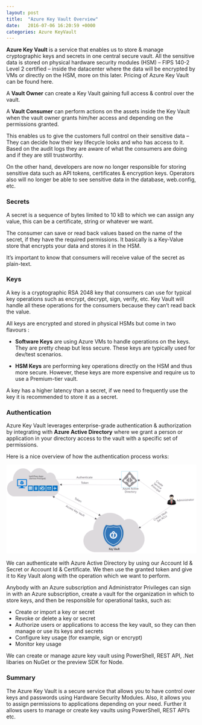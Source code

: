 ```yaml
---
layout: post
title:  "Azure Key Vault Overview"
date:   2016-07-06 16:20:59 +0000
categories: Azure KeyVault
---
```


**Azure Key Vault** is a service that enables us to store & manage cryptographic keys and secrets in one central secure vault. All the sensitive data is stored on physical hardware security modules (HSM) – FIPS 140-2 Level 2 certified – inside the datacenter where the data will be encrypted by VMs or directly on the HSM, more on this later. Pricing of Azure Key Vault can be found here.

A **Vault Owner** can create a Key Vault gaining full access & control over the vault.

A **Vault Consumer** can perform actions on the assets inside the Key Vault when the vault owner grants him/her access and depending on the permissions granted.

This enables us to give the customers full control on their sensitive data – They can decide how their key lifecycle looks and who has access to it. Based on the audit logs they are aware of what the consumers are doing and if they are still trustworthy.

On the other hand, developers are now no longer responsible for storing sensitive data such as API tokens, certificates & encryption keys. Operators also will no longer be able to see sensitive data in the database, web.config, etc.

### Secrets

A secret is a sequence of bytes limited to 10 kB to which we can assign any value, this can be a certificate, string or whatever we want.

The consumer can save or read back values based on the name of the secret, if they have the required permissions. It basically is a Key-Value store that encrypts your data and stores it in the HSM.

It’s important to know that consumers will receive value of the secret as plain-text.

### Keys

A key is a cryptographic RSA 2048 key that consumers can use for typical key operations such as encrypt, decrypt, sign, verify, etc. Key Vault will handle all these operations for the consumers because they can’t read back the value.

All keys are encrypted and stored in physical HSMs but come in two flavours :

 - **Software Keys** are using Azure VMs to handle operations on the keys. They are pretty cheap but less secure. These keys are typically used for dev/test scenarios.

 - **HSM Keys** are performing key operations directly on the HSM and thus more secure. However, these keys are more expensive and require us to use a Premium-tier vault.

A key has a higher latency than a secret, if we need to frequently use the key it is recommended to store it as a secret.

### Authentication

Azure Key Vault leverages enterprise-grade authentication & authorization by integrating with **Azure Active Directory** where we grant a person or application in your directory access to the vault with a specific set of permissions.

Here is a nice overview of how the authentication process works:

![Azure Key-Vault Overview](/assets/2016-07-06-01.png)

We can authenticate with Azure Active Directory by using our Account Id & Secret or Account Id & Certificate. We then use the granted token and give it to Key Vault along with the operation which we want to perform.

Anybody with an Azure subscription and Administrator Privileges can sign in with an Azure subscription, create a vault for the organization in which to store keys, and then be responsible for operational tasks, such as:

 - Create or import a key or secret
 - Revoke or delete a key or secret
 - Authorize users or applications to access the key vault, so they can then manage or use its keys and secrets
 - Configure key usage (for example, sign or encrypt)
 - Monitor key usage

We can create or manage azure key vault using PowerShell, REST API, .Net libaries on NuGet or the preview SDK for Node.

### Summary

The Azure Key Vault is a secure service that allows you to have control over keys and passwords using Hardware Security Modules. Also, it allows you to assign permissions to applications depending on your need. Further it allows users to manage or create key vaults using PowerShell, REST API’s etc. 
